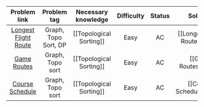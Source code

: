
|                         Problem link                          |     Problem tag      |   Necessary knowledge   | Difficulty | Status |            Solution             |
| :-----------------------------------------------------------: | :------------------: | :---------------------: | :--------: | :----: | :-----------------------------: |
| [Longest Flight Route](https://cses.fi/problemset/task/1680/) | Graph, Topo Sort, DP | [[Topological Sorting]] |    Easy    |   AC   | [[Longest Flight Route\|Solve]] |
|     [Game Routes](https://cses.fi/problemset/task/1681/)      |   Graph, Topo sort   | [[Topological Sorting]] |    Easy    |   AC   |     [[Game Routes\|Solve]]      |
|   [Course Schedule](https://cses.fi/problemset/task/1679/)    |   Graph, Topo sort   | [[Topological Sorting]] |    Easy    |   AC   |   [[Course Schedule\|Solve]]    |
